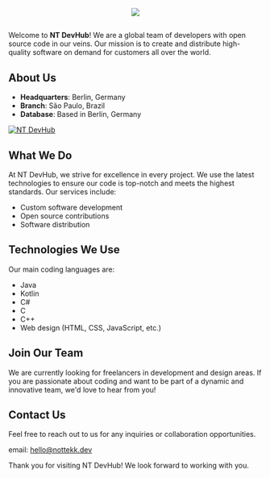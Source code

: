 <div align="center">

<img src="https://cdn.discordapp.com/splashes/1207460031751262240/15988a3e9aed2adcdc8c4b7210c3ec02.jpg?size=512"></img>

</div>

## 

Welcome to **NT DevHub**! We are a global team of developers with open source code in our veins. Our mission is to create and distribute high-quality software on demand for customers all over the world.

## About Us

- **Headquarters**: Berlin, Germany
- **Branch**: São Paulo, Brazil
- **Database**: Based in Berlin, Germany

<a href="https://discord.gg/qzB37WS5AT">
         <img alt="NT DevHub" src="https://discord.com/api/guilds/1207460031751262240/widget.png?style=banner2">
</a>

## What We Do

At NT DevHub, we strive for excellence in every project. We use the latest technologies to ensure our code is top-notch and meets the highest standards. Our services include:

- Custom software development
- Open source contributions
- Software distribution

## Technologies We Use

Our main coding languages are:

- Java
- Kotlin
- C#
- C
- C++
- Web design (HTML, CSS, JavaScript, etc.)

## Join Our Team

We are currently looking for freelancers in development and design areas. If you are passionate about coding and want to be part of a dynamic and innovative team, we'd love to hear from you!

## Contact Us

Feel free to reach out to us for any inquiries or collaboration opportunities.

email: hello@nottekk.dev

Thank you for visiting NT DevHub! We look forward to working with you.
